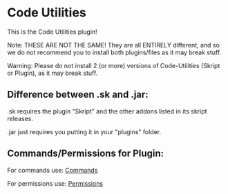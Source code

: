 # Code Utilities

This is the Code Utilities plugin!

Note: THESE ARE NOT THE SAME! They are all ENTIRELY different, and so we do not recommend you to install both plugins/files as it may break stuff.

Warning: Please do not install 2 (or more) versions of Code-Utilities (Skript or Plugin), as it may break stuff.

## Difference between .sk and .jar:

.sk requires the plugin "Skript" and the other addons listed in its skript releases.

.jar just requires you putting it in your "plugins" folder.

## Commands/Permissions for Plugin:

For commands use: <a href="https://github.com/not-coded/Code-Utilities/wiki/Commands">Commands</a>

For permissions use: <a href="https://github.com/not-coded/Code-Utilities/wiki/Permissions">Permissions</a>
